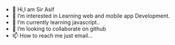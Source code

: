 - 👋 Hi,I am Sir Asif
- 👀 I’m interested in Learning web and mobile app Development.
- 🌱 I’m currently learning javascript..
- 💞️ I’m looking to collaborate on github
- 📫 How to reach me just email...

<!---
sirasif/sirasif is a ✨ special ✨ repository because its `README.md` (this file) appears on your GitHub profile.
You can click the Preview link to take a look at your changes.
--->
